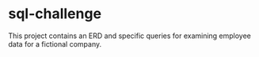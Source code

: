 # sql-challenge

This project contains an ERD and specific queries for examining employee data for a fictional company.
